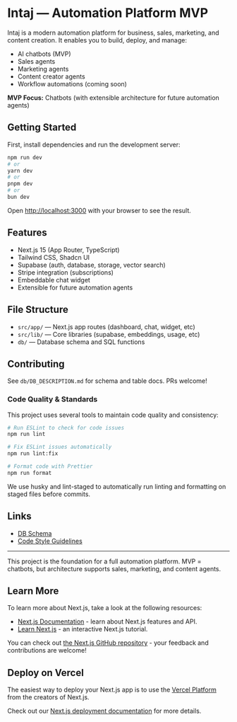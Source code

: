 # Intaj — Automation Platform MVP

Intaj is a modern automation platform for business, sales, marketing, and content creation. It enables you to build, deploy, and manage:

- AI chatbots (MVP)
- Sales agents
- Marketing agents
- Content creator agents
- Workflow automations (coming soon)

**MVP Focus:** Chatbots (with extensible architecture for future automation agents)

## Getting Started

First, install dependencies and run the development server:

```bash
npm run dev
# or
yarn dev
# or
pnpm dev
# or
bun dev
```

Open [http://localhost:3000](http://localhost:3000) with your browser to see the result.

## Features

- Next.js 15 (App Router, TypeScript)
- Tailwind CSS, Shadcn UI
- Supabase (auth, database, storage, vector search)
- Stripe integration (subscriptions)
- Embeddable chat widget
- Extensible for future automation agents

## File Structure

- `src/app/` — Next.js app routes (dashboard, chat, widget, etc)
- `src/lib/` — Core libraries (supabase, embeddings, usage, etc)
- `db/` — Database schema and SQL functions

## Contributing

See `db/DB_DESCRIPTION.md` for schema and table docs. PRs welcome!

### Code Quality & Standards

This project uses several tools to maintain code quality and consistency:

```bash
# Run ESLint to check for code issues
npm run lint

# Fix ESLint issues automatically
npm run lint:fix

# Format code with Prettier
npm run format
```

We use husky and lint-staged to automatically run linting and formatting on staged files before commits.

## Links

- [DB Schema](db/DB_DESCRIPTION.md)
- [Code Style Guidelines](CODE_STYLE.md)

---

This project is the foundation for a full automation platform. MVP = chatbots, but architecture supports sales, marketing, and content agents.

## Learn More

To learn more about Next.js, take a look at the following resources:

- [Next.js Documentation](https://nextjs.org/docs) - learn about Next.js features and API.
- [Learn Next.js](https://nextjs.org/learn) - an interactive Next.js tutorial.

You can check out [the Next.js GitHub repository](https://github.com/vercel/next.js) - your feedback and contributions are welcome!

## Deploy on Vercel

The easiest way to deploy your Next.js app is to use the [Vercel Platform](https://vercel.com/new?utm_medium=default-template&filter=next.js&utm_source=create-next-app&utm_campaign=create-next-app-readme) from the creators of Next.js.

Check out our [Next.js deployment documentation](https://nextjs.org/docs/app/building-your-application/deploying) for more details.
